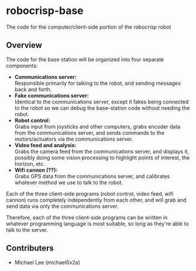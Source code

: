 # robocrisp-base

The code for the computer/client-side portion of the robocrisp robot

## Overview

The code for the base station will be organized into four separate components:

-   **Communications server:**  
    Responsible primarily for talking to the robot, and sending messages back and forth.
-   **Fake communications server:**  
    Identical to the communications server, except it fakes being connected to the robot
    so we can debug the base-station code without needing the robot.
-   **Robot control:**  
    Grabs input from joysticks and other computers, grabs encoder data from the communications
    server, and sends commands to the motors/actuators via the communications server.
-   **Video feed and analysis:**  
    Grabs the camera feed from the communications server, and displays it, possibly doing 
    some vision processing to highlight points of interest, the horizon, etc.
-   **Wifi cannon (??):**  
    Grabs GPS data from the communications server, and calibrates whatever method we use 
    to talk to the robot.
    
Each of the three client-side programs (robot control, video feed, wifi cannon) runs completely independently from each other, and will grab and send data via only the communications server. 

Therefore, each of the three client-side programs can be written in whatever programming language is most suitable, so long as they're able to talk to the server.

## Contributers

-   Michael Lee (michael0x2a)